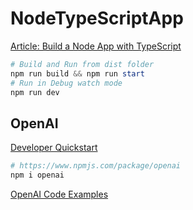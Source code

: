 # NodeTypeScriptApp

[Article: Build a Node App with TypeScript](https://www.totaltypescript.com/typescript-and-node)

```powershell
# Build and Run from dist folder
npm run build && npm run start
# Run in Debug watch mode
npm run dev
```

## OpenAI

[Developer Quickstart](https://platform.openai.com/docs/quickstart?context=node)

```powershell
# https://www.npmjs.com/package/openai
npm i openai
```

[OpenAI Code Examples](https://github.com/openai/openai-node/blob/master/README.md)
